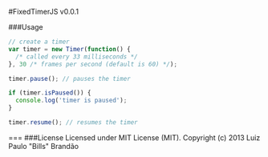#FixedTimerJS v0.0.1

###Usage
```javascript
// create a timer
var timer = new Timer(function() {
  /* called every 33 milliseconds */
}, 30 /* frames per second (default is 60) */);

timer.pause(); // pauses the timer

if (timer.isPaused()) {
  console.log('timer is paused'); 
}

timer.resume(); // resumes the timer
```
===
###License
Licensed under MIT License (MIT). Copyright (c) 2013 Luiz Paulo "Bills" Brandão
